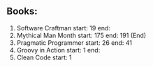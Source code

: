 ## Books:
1. Software Craftman start: 19 end: 
1. Mythical Man Month start: 175 end: 191 (End)
1. Pragmatic Programmer start: 26 end: 41
1. Groovy in Action start: 1 end:
1. Clean Code start: 1
